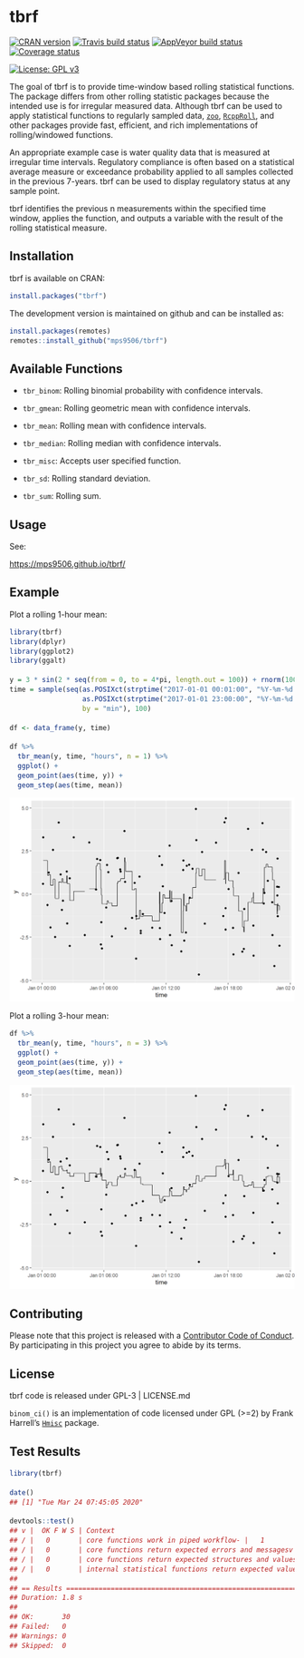 
<!-- README.md is generated from README.Rmd. Please edit that file -->

# tbrf

[![CRAN
version](https://www.r-pkg.org/badges/version/tbrf)](https://CRAN.R-project.org/package=tbrf)
[![Travis build
status](https://travis-ci.org/mps9506/tbrf.svg?branch=master)](https://travis-ci.org/mps9506/tbrf)
[![AppVeyor build
status](https://ci.appveyor.com/api/projects/status/github/mps9506/tbrf?branch=master&svg=true)](https://ci.appveyor.com/project/mps9506/tbrf)
[![Coverage
status](https://codecov.io/gh/mps9506/tbrf/branch/master/graph/badge.svg)](https://codecov.io/github/mps9506/tbrf?branch=master)

[![License: GPL
v3](https://img.shields.io/badge/License-GPL%20v3-blue.svg)](https://www.gnu.org/licenses/gpl-3.0)

The goal of tbrf is to provide time-window based rolling statistical
functions. The package differs from other rolling statistic packages
because the intended use is for irregular measured data. Although tbrf
can be used to apply statistical functions to regularly sampled data,
[`zoo`](https://CRAN.R-project.org/package=zoo),
[`RcppRoll`](https://cran.r-project.org/package=RcppRoll), and other
packages provide fast, efficient, and rich implementations of
rolling/windowed functions.

An appropriate example case is water quality data that is measured at
irregular time intervals. Regulatory compliance is often based on a
statistical average measure or exceedance probability applied to all
samples collected in the previous 7-years. tbrf can be used to display
regulatory status at any sample point.

tbrf identifies the previous n measurements within the specified time
window, applies the function, and outputs a variable with the result of
the rolling statistical measure.

## Installation

tbrf is available on CRAN:

``` r
install.packages("tbrf")
```

The development version is maintained on github and can be installed as:

``` r
install.packages(remotes)
remotes::install_github("mps9506/tbrf")
```

## Available Functions

  - `tbr_binom`: Rolling binomial probability with confidence intervals.

  - `tbr_gmean`: Rolling geometric mean with confidence intervals.

  - `tbr_mean`: Rolling mean with confidence intervals.

  - `tbr_median`: Rolling median with confidence intervals.

  - `tbr_misc`: Accepts user specified function.

  - `tbr_sd`: Rolling standard deviation.

  - `tbr_sum`: Rolling sum.

## Usage

See:

<https://mps9506.github.io/tbrf/>

## Example

Plot a rolling 1-hour mean:

``` r
library(tbrf)
library(dplyr)
library(ggplot2)
library(ggalt)

y = 3 * sin(2 * seq(from = 0, to = 4*pi, length.out = 100)) + rnorm(100)
time = sample(seq(as.POSIXct(strptime("2017-01-01 00:01:00", "%Y-%m-%d %H:%M:%S")),
                  as.POSIXct(strptime("2017-01-01 23:00:00", "%Y-%m-%d %H:%M:%S")),
                  by = "min"), 100)

df <- data_frame(y, time)

df %>%
  tbr_mean(y, time, "hours", n = 1) %>%
  ggplot() +
  geom_point(aes(time, y)) +
  geom_step(aes(time, mean))
```

<img src="man/figures/README-tbr_hour-1.png" width="672" />

Plot a rolling 3-hour mean:

``` r
df %>%
  tbr_mean(y, time, "hours", n = 3) %>%
  ggplot() +
  geom_point(aes(time, y)) +
  geom_step(aes(time, mean))
```

<img src="man/figures/README-tbr_threehour-1.png" width="672" />

## Contributing

Please note that this project is released with a [Contributor Code of
Conduct](https://github.com/mps9506/tbrf/blob/master/CODE_OF_CONDUCT.md).
By participating in this project you agree to abide by its terms.

## License

tbrf code is released under GPL-3 | LICENSE.md

`binom_ci()` is an implementation of code licensed under GPL (\>=2) by
Frank Harrell’s [`Hmisc`](https://github.com/harrelfe/Hmisc) package.

## Test Results

``` r
library(tbrf)

date()
## [1] "Tue Mar 24 07:45:05 2020"

devtools::test()
## v |  OK F W S | Context
## / |   0       | core functions work in piped workflow- |   1       | core functions work in piped workflow- |   5       | core functions work in piped workflowv |   6       | core functions work in piped workflow [0.3 s]
## / |   0       | core functions return expected errors and messagesv |   7       | core functions return expected errors and messages
## / |   0       | core functions return expected structures and values\ |   2       | core functions return expected structures and values- |   5       | core functions return expected structures and values\ |   6       | core functions return expected structures and valuesv |   6       | core functions return expected structures and values [1.1 s]
## / |   0       | internal statistical functions return expected values| |   3       | internal statistical functions return expected values- |   5       | internal statistical functions return expected valuesv |  11       | internal statistical functions return expected values [0.3 s]
## 
## == Results ===================================================================================================
## Duration: 1.8 s
## 
## OK:       30
## Failed:   0
## Warnings: 0
## Skipped:  0
```
